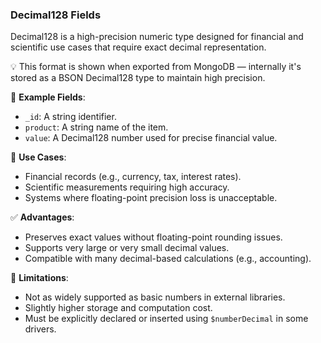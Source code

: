 ### Decimal128 Fields

Decimal128 is a high-precision numeric type designed for financial and scientific use cases that require exact decimal representation.

💡 This format is shown when exported from MongoDB — internally it's stored as a BSON Decimal128 type to maintain high precision.

🧱 **Example Fields**:

- `_id`: A string identifier.
- `product`: A string name of the item.
- `value`: A Decimal128 number used for precise financial value.

📌 **Use Cases**:

- Financial records (e.g., currency, tax, interest rates).
- Scientific measurements requiring high accuracy.
- Systems where floating-point precision loss is unacceptable.

✅ **Advantages**:

- Preserves exact values without floating-point rounding issues.
- Supports very large or very small decimal values.
- Compatible with many decimal-based calculations (e.g., accounting).

🚫 **Limitations**:

- Not as widely supported as basic numbers in external libraries.
- Slightly higher storage and computation cost.
- Must be explicitly declared or inserted using `$numberDecimal` in some drivers.

